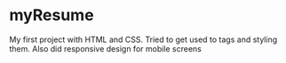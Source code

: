 # myResume
My first project with HTML and CSS. Tried to get used to tags and styling them. Also did responsive design for mobile screens
